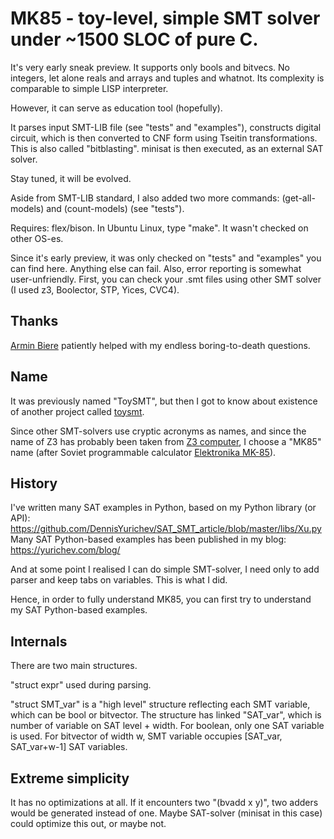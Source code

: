 # MK85 - toy-level, simple SMT solver under ~1500 SLOC of pure C.

It's very early sneak preview.
It supports only bools and bitvecs. No integers, let alone reals and arrays and tuples and whatnot.
Its complexity is comparable to simple LISP interpreter.

However, it can serve as education tool (hopefully).

It parses input SMT-LIB file (see "tests" and "examples"), constructs digital circuit, which is then converted to CNF form using Tseitin transformations.
This is also called "bitblasting".
minisat is then executed, as an external SAT solver.

Stay tuned, it will be evolved.

Aside from SMT-LIB standard, I also added two more commands: (get-all-models) and (count-models) (see "tests").

Requires: flex/bison.
In Ubuntu Linux, type "make".
It wasn't checked on other OS-es.

Since it's early preview, it was only checked on "tests" and "examples" you can find here.
Anything else can fail.
Also, error reporting is somewhat user-unfriendly.
First, you can check your .smt files using other SMT solver (I used z3, Boolector, STP, Yices, CVC4).

## Thanks

[Armin Biere](http://fmv.jku.at/biere/) patiently helped with my endless boring-to-death questions.

## Name

It was previously named "ToySMT", but then I got to know about existence of another project called [toysmt](https://github.com/msakai/toysolver).

Since other SMT-solvers use cryptic acronyms as names, and since the name of Z3 has probably been taken from [Z3 computer](https://en.wikipedia.org/wiki/Z3_%28computer%29),
I choose a "MK85" name (after Soviet programmable calculator [Elektronika MK-85](http://www.leningrad.su/museum/show_calc.php?n=224)).

## History

I've written many SAT examples in Python, based on my Python library (or API):
https://github.com/DennisYurichev/SAT_SMT_article/blob/master/libs/Xu.py
Many SAT Python-based examples has been published in my blog: https://yurichev.com/blog/

And at some point I realised I can do simple SMT-solver, I need only to add parser and keep tabs on variables.
This is what I did.

Hence, in order to fully understand MK85, you can first try to understand my SAT Python-based examples.

## Internals

There are two main structures.

"struct expr" used during parsing.

"struct SMT_var" is a "high level" structure reflecting each SMT variable, which can be bool or bitvector.
The structure has linked "SAT_var", which is number of variable on SAT level + width.
For boolean, only one SAT variable is used.
For bitvector of width w, SMT variable occupies [SAT_var, SAT_var+w-1] SAT variables.

## Extreme simplicity

It has no optimizations at all.
If it encounters two "(bvadd x y)", two adders would be generated instead of one.
Maybe SAT-solver (minisat in this case) could optimize this out, or maybe not.

